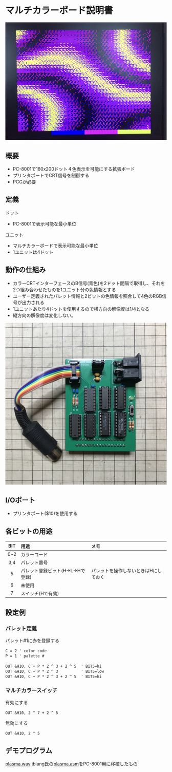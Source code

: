 # マルチカラーボード説明書

![画面イメージ](https://github.com/chiqlappe/multicolor/blob/main/image/0704a.jpg)

## 概要

- PC-8001で160x200ドット４色表示を可能にする拡張ボード
- プリンタポートでCRT信号を制御する
- PCGが必要

## 定義

ドット
- PC-8001で表示可能な最小単位

ユニット
- マルチカラーボードで表示可能な最小単位
- 1ユニットは4ドット


## 動作の仕組み

- カラーCRTインターフェースのB信号(青色)を2ドット間隔で取得し、それを2つ組み合わせたものを1ユニット分の色情報とする
- ユーザー定義されたパレット情報と2ビットの色情報を照合して4色のRGB信号が出力される
- 1ユニットあたり4ドットを使用するので横方向の解像度は1/4となる
- 縦方向の解像度は変化しない。

![ボード本体](https://github.com/chiqlappe/multicolor/blob/main/image/IMG_2671.JPG)

## I/Oポート

- プリンタポート($10)を使用する

## 各ビットの用途

|BIT|用途|メモ|
|:--:|:--|:--|
|0~2|カラーコード||
|3,4|パレット番号||
|5|パレット登録ビット(H->L->Hで登録)|パレットを操作しないときはHにしておく|
|6|未使用||
|7|スイッチ(Hで有効)||

## 設定例

### パレット定義
パレット#1に赤を登録する

```
C = 2 ' color code
P = 1 ' palette #

OUT &H10, C + P * 2 ^ 3 + 2 ^ 5  ' BIT5=hi
OUT &H10, C + P * 2 ^ 3          ' BIT5=low
OUT &H10, C + P * 2 ^ 3 + 2 ^ 5  ' BIT5=hi
```
### マルチカラースイッチ
有効にする

```
OUT &H10, 2 ^ 7 + 2 ^ 5
```

無効にする

```
OUT &H10, 2 ^ 5
```

## デモプログラム

[plasma.wav](https://github.com/chiqlappe/multicolor/blob/main/plasma.wav) 
jblang氏の[plasma.asm](https://github.com/jblang/TMS9918A/blob/master/examples/plasma.asm)をPC-8001用に移植したもの






    
